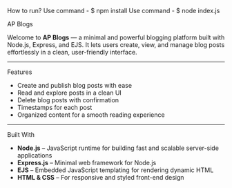 How to run?
Use command - $ npm install
Use command - $ node index.js


AP Blogs

Welcome to **AP Blogs** — a minimal and powerful blogging platform built with Node.js, Express, and EJS. It lets users create, view, and manage blog posts effortlessly in a clean, user-friendly interface.

---

Features

-  Create and publish blog posts with ease  
-  Read and explore posts in a clean UI  
-  Delete blog posts with confirmation  
-  Timestamps for each post  
-  Organized content for a smooth reading experience  

---

Built With

- **Node.js** – JavaScript runtime for building fast and scalable server-side applications  
- **Express.js** – Minimal web framework for Node.js  
- **EJS** – Embedded JavaScript templating for rendering dynamic HTML  
- **HTML & CSS** – For responsive and styled front-end design

